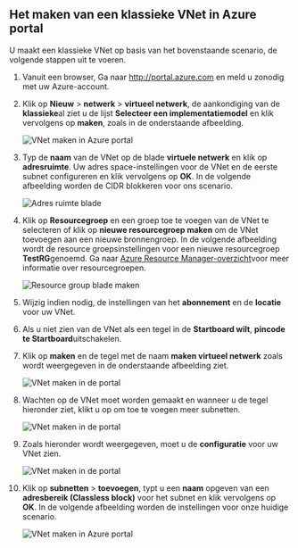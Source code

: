 ## <a name="how-to-create-a-classic-vnet-in-the-azure-portal"></a>Het maken van een klassieke VNet in Azure portal

U maakt een klassieke VNet op basis van het bovenstaande scenario, de volgende stappen uit te voeren.

1. Vanuit een browser, Ga naar http://portal.azure.com en meld u zonodig met uw Azure-account.
2. Klik op **Nieuw** > **netwerk** > **virtueel netwerk**, de aankondiging van de **klassieke**al ziet u de lijst **Selecteer een implementatiemodel** en klik vervolgens op **maken**, zoals in de onderstaande afbeelding.

    ![VNet maken in Azure portal](./media/virtual-networks-create-vnet-classic-pportal-include/vnet-create-pportal-figure1.gif)

3. Typ de **naam** van de VNet op de blade **virtuele netwerk** en klik op **adresruimte**. Uw adres space-instellingen voor de VNet en de eerste subnet configureren en klik vervolgens op **OK**. In de volgende afbeelding worden de CIDR blokkeren voor ons scenario.

    ![Adres ruimte blade](./media/virtual-networks-create-vnet-classic-pportal-include/vnet-create-pportal-figure2.png)

4. Klik op **Resourcegroep** en een groep toe te voegen van de VNet te selecteren of klik op **nieuwe resourcegroep maken** om de VNet toevoegen aan een nieuwe bronnengroep. In de volgende afbeelding wordt de resource groepsinstellingen voor een nieuwe resourcegroep **TestRG**genoemd. Ga naar [Azure Resource Manager-overzicht](../articles/virtual-network/resource-group-overview.md#resource-groups)voor meer informatie over resourcegroepen.

    ![Resource group blade maken](./media/virtual-networks-create-vnet-classic-pportal-include/vnet-create-pportal-figure3.png)

5. Wijzig indien nodig, de instellingen van het **abonnement** en de **locatie** voor uw VNet. 

6. Als u niet zien van de VNet als een tegel in de **Startboard wilt**, **pincode te Startboard**uitschakelen. 

7. Klik op **maken** en de tegel met de naam **maken virtueel netwerk** zoals wordt weergegeven in de onderstaande afbeelding ziet.

    ![VNet maken in de portal](./media/virtual-networks-create-vnet-classic-pportal-include/vnet-create-pportal-figure4.png)

8. Wachten op de VNet moet worden gemaakt en wanneer u de tegel hieronder ziet, klikt u op om toe te voegen meer subnetten.

    ![VNet maken in de portal](./media/virtual-networks-create-vnet-classic-pportal-include/vnet-create-pportal-figure5.png)

9. Zoals hieronder wordt weergegeven, moet u de **configuratie** voor uw VNet zien. 

    ![VNet maken in de portal](./media/virtual-networks-create-vnet-classic-pportal-include/vnet-create-pportal-figure6.png)

10. Klik op **subnetten** > **toevoegen**, typt u een **naam** opgeven van een **adresbereik (Classless block)** voor het subnet en klik vervolgens op **OK**. In de volgende afbeelding worden de instellingen voor onze huidige scenario.

    ![VNet maken in Azure portal](./media/virtual-networks-create-vnet-classic-pportal-include/vnet-create-pportal-figure7.gif)